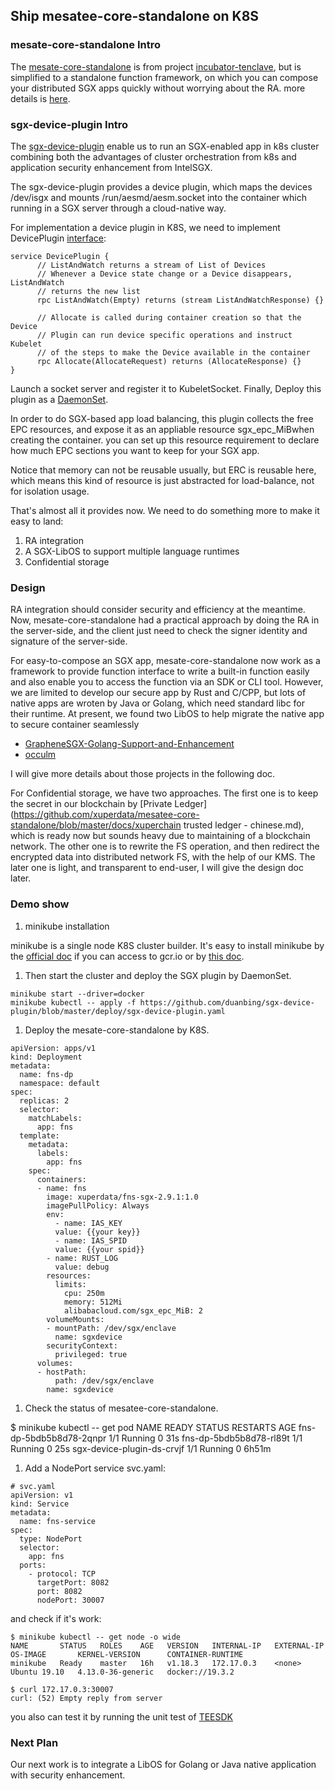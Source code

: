 ## Ship mesatee-core-standalone on K8S

### mesate-core-standalone Intro

The [mesate-core-standalone](https://github.com/xuperdata/mesatee-core-standalone#run) is from project [incubator-tenclave](https://github.com/apache/incubator-teaclave), but is simplified to a standalone function framework, on which you can compose your distributed SGX apps quickly without worrying about the RA. more details is [here](https://github.com/xuperdata/mesatee-core-standalone/blob/master/README.md).

### sgx-device-plugin Intro

The [sgx-device-plugin](https://github.com/AliyunContainerService/sgx-device-plugin) enable us to run an SGX-enabled app in k8s cluster combining both the advantages of cluster orchestration from k8s and application security enhancement from IntelSGX.  

The sgx-device-plugin provides a device plugin, which maps the devices /dev/isgx  and mounts /run/aesmd/aesm.socket into the container which running in a SGX server through a cloud-native way.

For implementation a device plugin in K8S,  we need to implement DevicePlugin [interface](https://kubernetes.io/docs/concepts/extend-kubernetes/compute-storage-net/device-plugins/):

```
service DevicePlugin {
      // ListAndWatch returns a stream of List of Devices
      // Whenever a Device state change or a Device disappears, ListAndWatch
      // returns the new list
      rpc ListAndWatch(Empty) returns (stream ListAndWatchResponse) {}

      // Allocate is called during container creation so that the Device
      // Plugin can run device specific operations and instruct Kubelet
      // of the steps to make the Device available in the container
      rpc Allocate(AllocateRequest) returns (AllocateResponse) {}
}
```

Launch a socket server and register it to KubeletSocket.  Finally, Deploy this plugin as a [DaemonSet](https://github.com/AliyunContainerService/sgx-device-plugin/tree/5f5b5efb8876ba911aa607dcf7c91712a3fa2fa4#deployment).   

In order to do SGX-based app load balancing,  this plugin collects the free EPC resources, and expose it as an appliable resource sgx_epc_MiBwhen creating the container.  you can set up this resource requirement to declare how much EPC sections you want to keep for your SGX app.

Notice that memory can not be reusable usually, but ERC is reusable here, which means this kind of resource is just abstracted for load-balance, not for isolation usage.

That's almost all it provides now.  We need to do something more to make it easy to land: 

1. RA integration
2. A SGX-LibOS to support multiple language runtimes 
3. Confidential storage

### Design

RA integration should consider security and efficiency at the meantime.  Now, mesate-core-standalone had a practical approach by doing the RA in the server-side, and the client just need to check the signer identity and signature of the server-side.  

For easy-to-compose an SGX app,  mesate-core-standalone now work as a framework to provide function interface to write a built-in function easily and also enable you to access the function via an SDK or CLI tool.  However,  we are limited to develop our secure app by Rust and C/CPP, but lots of native apps are wroten by Java or Golang, which need standard libc for their runtime. At present, we found two LibOS to help migrate the native app to secure container seamlessly

- [GrapheneSGX-Golang-Support-and-Enhancement](https://github.com/intel/GrapheneSGX-Golang-Support-and-Enhancement) 
- [occulm](https://github.com/occlum/occlum)

I will give more details about those projects in the following doc.

For Confidential storage, we have two approaches. The first one is to keep the secret in our blockchain by [Private Ledger](https://github.com/xuperdata/mesatee-core-standalone/blob/master/docs/xuperchain trusted ledger - chinese.md), which is ready now but sounds heavy due to maintaining of a blockchain network. The other one is to rewrite the FS operation, and then redirect the encrypted data into distributed network FS, with the help of our KMS. The later one is light, and transparent to end-user, I will give the design doc later.  

### Demo show

1. minikube installation

minikube is a single node K8S cluster builder.  It's easy to install minikube by the [official doc](https://kubernetes.io/docs/tasks/tools/install-minikube/) if you can access to gcr.io or by [this doc](https://developer.aliyun.com/article/221687). 

1. Then start the cluster and deploy the SGX plugin by DaemonSet.

```
minikube start --driver=docker
minikube kubectl -- apply -f https://github.com/duanbing/sgx-device-plugin/blob/master/deploy/sgx-device-plugin.yaml
```

1. Deploy the mesate-core-standalone by K8S.  

```
apiVersion: apps/v1
kind: Deployment
metadata:
  name: fns-dp
  namespace: default
spec:
  replicas: 2
  selector:
    matchLabels:
      app: fns
  template:
    metadata:
      labels:
        app: fns
    spec:
      containers:
      - name: fns
        image: xuperdata/fns-sgx-2.9.1:1.0
        imagePullPolicy: Always
        env:
          - name: IAS_KEY
          value: {{your key}}
          - name: IAS_SPID
          value: {{your spid}}
        - name: RUST_LOG
          value: debug
        resources:
          limits:
            cpu: 250m
            memory: 512Mi
            alibabacloud.com/sgx_epc_MiB: 2
        volumeMounts:
        - mountPath: /dev/sgx/enclave
          name: sgxdevice
        securityContext:
          privileged: true
      volumes:
      - hostPath:
          path: /dev/sgx/enclave
        name: sgxdevice
```

1. Check the status of mesatee-core-standalone. 

$ minikube kubectl -- get pod    NAME                         READY   STATUS    RESTARTS   AGE    fns-dp-5bdb5b8d78-2qnpr      1/1     Running   0          31s    fns-dp-5bdb5b8d78-rl89t      1/1     Running   0          25s    sgx-device-plugin-ds-crvjf   1/1     Running   0          6h51m

1. Add a NodePort service svc.yaml:

```
# svc.yaml
apiVersion: v1
kind: Service
metadata:
  name: fns-service
spec:
  type: NodePort
  selector:
    app: fns
  ports:
    - protocol: TCP
      targetPort: 8082
      port: 8082
      nodePort: 30007
```

and check if it's work:

```
$ minikube kubectl -- get node -o wide
NAME       STATUS   ROLES    AGE   VERSION   INTERNAL-IP   EXTERNAL-IP   OS-IMAGE       KERNEL-VERSION      CONTAINER-RUNTIME
minikube   Ready    master   16h   v1.18.3   172.17.0.3    <none>        Ubuntu 19.10   4.13.0-36-generic   docker://19.3.2

$ curl 172.17.0.3:30007
curl: (52) Empty reply from server
```

you also can test it by running the unit test of [TEESDK](https://github.com/xuperdata/teesdk)

### Next Plan

Our next work is to integrate a LibOS for Golang or Java native application with security enhancement. 
